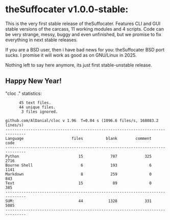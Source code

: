 # theSuffocater v1.0.0-stable:

This is the very first stable release of theSuffocater.
Features CLI and GUI stable versions of the carcass, 11 working modules and 4 scripts.
Code can be very strange, messy, buggy and even unfinished, but we promise to fix
everything in next stable releases.

If you are a BSD user, then i have bad news for you: theSuffocater BSD port sucks.
I promise it will work as good as on GNU/Linux in 2025.

Nothing left to say here anymore, its just first stable-unstable release.

## Happy New Year!

"cloc ." statistics:

```text
      45 text files.
      44 unique files.                              
       3 files ignored.

github.com/AlDanial/cloc v 1.96  T=0.04 s (1096.6 files/s, 168083.2 lines/s)
-------------------------------------------------------------------------------
Language                     files          blank        comment           code
-------------------------------------------------------------------------------
Python                          15            787            325           2716
Bourne Shell                     6            193              6           1141
Markdown                         8            259              0            843
Text                            15             89              0            385
-------------------------------------------------------------------------------
SUM:                            44           1328            331           5085
-------------------------------------------------------------------------------
```
